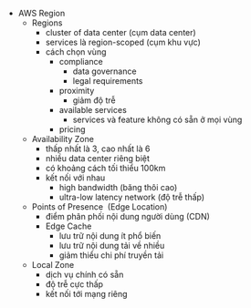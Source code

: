 - AWS Region
  - Regions
    - cluster of data center (cụm data center)
    - services là region-scoped (cụm khu vực)
    - cách chọn vùng
      - compliance
        - data governance
        - legal requirements
      - proximity
        - giảm độ trễ
      - available services
        - services và feature không có sẵn ở mọi vùng
      - pricing
  - Availability Zone
    - thấp nhất là 3, cao nhất là 6
    - nhiều data center riêng biệt
    - có khoảng cách tối thiểu 100km
    - kết nối với nhau
      - high bandwidth (băng thôi cao)
      - ultra-low latency network (độ trễ thấp)
  - Points of Presence  (Edge Location)
    - điểm phân phối nội dung người dùng (CDN)
    - Edge Cache
      - lưu trữ nội dung ít phổ biến
      - lưu trữ nội dung tải về nhiều
      - giảm thiểu chi phí truyền tải
  - Local Zone
    - dịch vụ chính có sẵn
    - độ trễ cực thấp
    - kết nối tới mạng riêng
